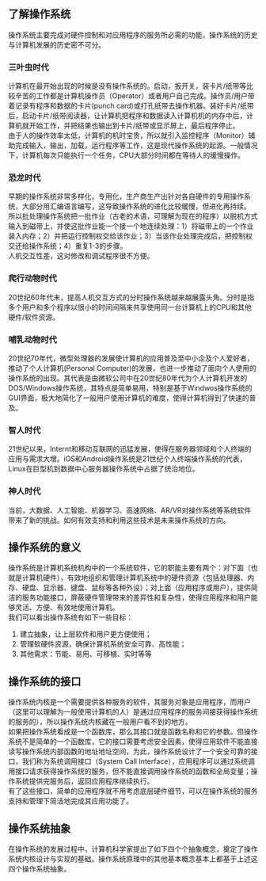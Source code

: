 ## 了解操作系统      
操作系统主要完成对硬件控制和对应用程序的服务所必需的功能，操作系统的历史与计算机发展的历史密不可分。      

### 三叶虫时代      
计算机在最开始出现的时候是没有操作系统的。启动，扳开关，装卡片/纸带等比较辛苦的工作都是计算机操作员（Operator）或者用户自己完成。操作员/用户带着记录有程序和数据的卡片(punch card)或打孔纸带去操作机器。装好卡片/纸带后，启动卡片/纸带阅读器，让计算机把程序和数据读入计算机机的内存中后，计算机就开始工作，并把结果也输出到卡片/纸带或显示屏上，最后程序停止。        
由于人的操作效率太低，计算机的机时宝贵，所以就引入监控程序（Monitor）辅助完成输入，输出，加载，运行程序等工作，这是现代操作系统的起源。一般情况下，计算机每次只能执行一个任务，CPU大部分时间都在等待人的缓慢操作。      

### 恐龙时代     
早期的操作系统非常多样化，专用化，生产商生产出针对各自硬件的专用操作系统，大部分用汇编语言编写，这导致操作系统的进化比较缓慢，但进化再持续。     
所以批处理操作系统把一批作业（古老的术语，可理解为现在的程序）以脱机方式输入到磁带上，并使这批作业能一个接一个地连续处理：1）将磁带上的一个作业装入内存；2）并把运行控制权交给该作业；3）当该作业处理完成后，把控制权交还给操作系统；4）重复1-3的步骤。       
人机交互性差，这对修改和调试程序很不方便。     

### 爬行动物时代
20世纪60年代末，提高人机交互方式的分时操作系统越来越展露头角。分时是指多个用户和多个程序以很小的时间间隔来共享使用同一台计算机上的CPU和其他硬件/软件资源。      

### 哺乳动物时代
20世纪70年代，微型处理器的发展使计算机的应用普及至中小企及个人爱好者，推动了个人计算机(Personal Computer)的发展，也进一步推动了面向个人使用的操作系统的出现。其代表是由微软公司中在20世纪80年代为个人计算机开发的DOS/Windows操作系统，其特点是简单易用，特别是基于Windwos操作系统的GUI界面，极大地简化了一般用户使用计算机的难度，使得计算机得到了快速的普及。     

### 智人时代
21世纪以来，Internt和移动互联网的迅猛发展，使得在服务器领域和个人终端的应用与需求大增。iOS和Android操作系统是21世纪个人终端操作系统的代表，Linux在巨型机到数据中心服务器操作系统中占据了统治地位。      

### 神人时代    
当前，大数据、人工智能、机器学习、高速网络、AR/VR对操作系统等系统软件带来了新的挑战。如何有效支持和利用这些技术是未来操作系统的方向。       

## 操作系统的意义     
操作系统是计算机系统机构中的一个系统软件，它的职能主要有两个：对下面（也就是计算机硬件），有效地组织和管理计算机系统中的硬件资源（包括处理器、内存、硬盘、显示器、键盘、鼠标等各种外设）；对上面（应用程序或用户），提供简洁的服务功能接口，屏蔽硬件管理带来的差异性和复杂性，使得应用程序和用户能够灵活、方便、有效地使用计算机。     
我们可以看出操作系统有如下一些目标：     
1. 建立抽象，让上层软件和用户更方便使用；     
2. 管理软硬件资源，确保计算机系统安全可靠、高性能；     
3. 其他需求：节能、易用、可移植、实时等等      

## 操作系统的接口     
操作系统内核是一个需要提供各种服务的软件，其服务对象是应用程序，而用户（这里可以理解为一般使用计算机的人）是通过应用程序的服务间接获得操作系统的服务的），所以操作系统内核藏在一般用户看不到的地方。      
如果把操作系统看成是一个函数库，那么其接口就是函数名称和它的参数。但操作系统不是简单的一个函数库，它的接口需要考虑安全因素，使得应用软件不能直接读写操作系统内部函数的地址地址空间，为此，操作系统设计了一个安全可靠的接口，我们称为系统调用接口（System Call Interface），应用程序可以通过系统调用接口请求获得操作系统的服务，但不能直接调用操作系统的函数和全局变量；操作系统提供完服务后，返回应用程序继续执行。     
有了这些接口，简单的应用程序就不用考虑底层硬件细节，可以在操作系统的服务支持和管理下简洁地完成其应用功能了。    

## 操作系统抽象     
在操作系统的发展过程中，计算机科学家提出了如下四个个抽象概念，奠定了操作系统内核设计与实现的基础。操作系统原理中的其他基本概念基本上都基于上述这四个操作系统抽象。     






















